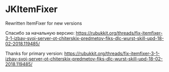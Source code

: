 # JKItemFixer
Rewritten ItemFixer for new versions

Спасибо за начальную версию:
https://rubukkit.org/threads/fix-itemfixer-3-1-izbav-svoj-server-ot-chiterskix-predmetov-fiks-dlc-wurst-skill-upd-18-02-2018.119485/

Thanks for primary version:
https://rubukkit.org/threads/fix-itemfixer-3-1-izbav-svoj-server-ot-chiterskix-predmetov-fiks-dlc-wurst-skill-upd-18-02-2018.119485/

